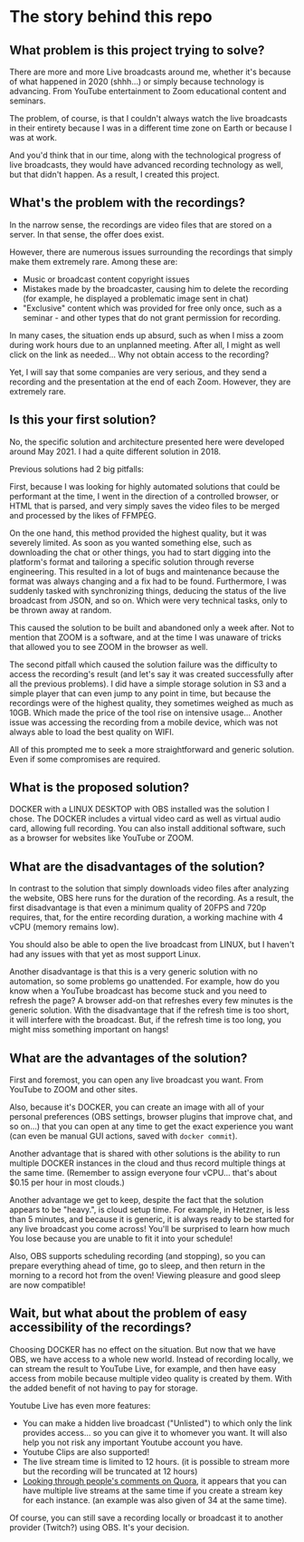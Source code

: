 # The story behind this repo

## What problem is this project trying to solve?

There are more and more Live broadcasts around me, whether it's because of what happened in 2020 (shhh...) or simply because technology is advancing. From YouTube entertainment to Zoom educational content and seminars.

The problem, of course, is that I couldn't always watch the live broadcasts in their entirety because I was in a different time zone on Earth or because I was at work.

And you'd think that in our time, along with the technological progress of live broadcasts, they would have advanced recording technology as well, but that didn't happen. As a result, I created this project.

## What's the problem with the recordings?

In the narrow sense, the recordings are video files that are stored on a server. In that sense, the offer does exist.

However, there are numerous issues surrounding the recordings that simply make them extremely rare. Among these are:
* Music or broadcast content copyright issues
* Mistakes made by the broadcaster, causing him to delete the recording (for example, he displayed a problematic image sent in chat)
* "Exclusive" content which was provided for free only once, such as a seminar - and other types that do not grant permission for recording.

In many cases, the situation ends up absurd, such as when I miss a zoom during work hours due to an unplanned meeting. After all, I might as well click on the link as needed... Why not obtain access to the recording?

Yet, I will say that some companies are very serious, and they send a recording and the presentation at the end of each Zoom. However, they are extremely rare.

## Is this your first solution?

No, the specific solution and architecture presented here were developed around May 2021. I had a quite different solution in 2018.

Previous solutions had 2 big pitfalls:

First, because I was looking for highly automated solutions that could be performant at the time, I went in the direction of a controlled browser, or HTML that is parsed, and very simply saves the video files to be merged and processed by the likes of FFMPEG.

On the one hand, this method provided the highest quality, but it was severely limited. As soon as you wanted something else, such as downloading the chat or other things, you had to start digging into the platform's format and tailoring a specific solution through reverse engineering. This resulted in a lot of bugs and maintenance because the format was always changing and a fix had to be found. Furthermore, I was suddenly tasked with synchronizing things, deducing the status of the live broadcast from JSON, and so on. Which were very technical tasks, only to be thrown away at random.

This caused the solution to be built and abandoned only a week after. Not to mention that ZOOM is a software, and at the time I was unaware of tricks that allowed you to see ZOOM in the browser as well.


The second pitfall which caused the solution failure was the difficulty to access the recording's result (and let's say it was created successfully after all the previous problems). I did have a simple storage solution in S3 and a simple player that can even jump to any point in time, but because the recordings were of the highest quality, they sometimes weighed as much as 10GB. Which made the price of the tool rise on intensive usage... Another issue was accessing the recording from a mobile device, which was not always able to load the best quality on WIFI.

All of this prompted me to seek a more straightforward and generic solution. Even if some compromises are required.

## What is the proposed solution?

DOCKER with a LINUX DESKTOP with OBS installed was the solution I chose. The DOCKER includes a virtual video card as well as virtual audio card, allowing full recording.
You can also install additional software, such as a browser for websites like YouTube or ZOOM.

## What are the disadvantages of the solution?

In contrast to the solution that simply downloads video files after analyzing the website, OBS here runs for the duration of the recording. As a result, the first disadvantage is that even a minimum quality of 20FPS and 720p requires, that, for the entire recording duration, a working machine with 4 vCPU (memory remains low).

You should also be able to open the live broadcast from LINUX, but I haven't had any issues with that yet as most support Linux.

Another disadvantage is that this is a very generic solution with no automation, so some problems go unattended. For example, how do you know when a YouTube broadcast has become stuck and you need to refresh the page? A browser add-on that refreshes every few minutes is the generic solution. With the disadvantage that if the refresh time is too short, it will interfere with the broadcast. But, if the refresh time is too long, you might miss something important on hangs!

## What are the advantages of the solution?

First and foremost, you can open any live broadcast you want. From YouTube to ZOOM and other sites.

Also, because it's DOCKER, you can create an image with all of your personal preferences (OBS settings, browser plugins that improve chat, and so on...) that you can open at any time to get the exact experience you want (can even be manual GUI actions, saved with `docker commit`).

Another advantage that is shared with other solutions is the ability to run multiple DOCKER instances in the cloud and thus record multiple things at the same time. (Remember to assign everyone four vCPU... that's about $0.15 per hour in most clouds.)

Another advantage we get to keep, despite the fact that the solution appears to be "heavy.", is cloud setup time. For example, in Hetzner, is less than 5 minutes, and because it is generic, it is always ready to be started for any live broadcast you come across! You'll be surprised to learn how much
You lose because you are unable to fit it into your schedule!

Also, OBS supports scheduling recording (and stopping), so you can prepare everything ahead of time, go to sleep, and then return in the morning to a record hot from the oven! Viewing pleasure and good sleep are now compatible!

## Wait, but what about the problem of easy accessibility of the recordings?

Choosing DOCKER has no effect on the situation. But now that we have OBS, we have access to a whole new world. Instead of recording locally, we can stream the result to YouTube Live, for example, and then have easy access from mobile because multiple video quality is created by them. With the added benefit of not having to pay for storage.

Youtube Live has even more features:
* You can make a hidden live broadcast ("Unlisted") to which only the link provides access... so you can give it to whomever you want. It will also help you not risk any important Youtube account you have.
* Youtube Clips are also supported!
* The live stream time is limited to 12 hours. (it is possible to stream more but the recording will be truncated at 12 hours)
* [Looking through people's comments on Quora](https://www.quora.com/Can-I-do-more-than-1-live-on-YouTube-simultaneously), it appears that you can have multiple live streams at the same time if you create a stream key for each instance.  (an example was also given of 34 at the same time). 

Of course, you can still save a recording locally or broadcast it to another provider (Twitch?) using OBS. It's your decision.